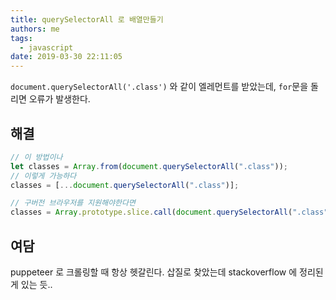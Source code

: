 ```yaml
---
title: querySelectorAll 로 배열만들기
authors: me
tags:
  - javascript
date: 2019-03-30 22:11:05
---
```


`document.querySelectorAll('.class')` 와 같이 엘레먼트를 받았는데, `for`문을 돌리면 오류가 발생한다.

## 해결

```js
// 이 방법이나
let classes = Array.from(document.querySelectorAll(".class"));
// 이렇게 가능하다
classes = [...document.querySelectorAll(".class")];

// 구버전 브라우저를 지원해야한다면
classes = Array.prototype.slice.call(document.querySelectorAll(".class"));
```

## 여담

puppeteer 로 크롤링할 때 항상 헷갈린다.
삽질로 찾았는데 stackoverflow 에 정리된 게 있는 듯..
